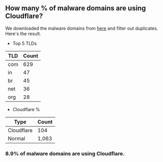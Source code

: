 ## How many % of malware domains are using Cloudflare?


We downloaded the malware domains from [here](https://urlhaus.abuse.ch) and filter out duplicates.
Here's the result.


[//]: # (start replacement)


- Top 5 TLDs

| TLD | Count |
| --- | --- |
| com | 629 |
| in | 47 |
| br | 45 |
| net | 36 |
| org | 28 |


- Cloudflare %

| Type | Count |
| --- | --- |
| Cloudflare | 104 |
| Normal | 1,063 |


### 8.9% of malware domains are using Cloudflare.